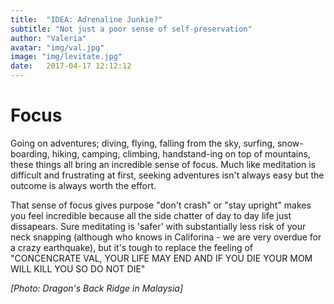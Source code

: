 ```yaml
---
title:  "IDEA: Adrenaline Junkie?"
subtitle: "Not just a poor sense of self-preservation"
author: "Valeria"
avatar: "img/val.jpg"
image: "img/levitate.jpg"
date:   2017-04-17 12:12:12
---
```


# Focus 

Going on adventures; diving, flying, falling from the sky, surfing, snow-boarding, hiking, camping, climbing, handstand-ing on top of mountains, these things all bring an incredible sense of focus. Much like meditation is difficult and frustrating at first, seeking adventures isn't always easy but the outcome is always worth the effort. 

That sense of focus gives purpose "don't crash" or "stay upright" makes you feel incredible because all the side chatter of day to day life just dissapears. Sure meditating is 'safer' with substantially less risk of your neck snapping (although who knows in Califorina - we are very overdue for a crazy earthquake), but it's tough to replace the feeling of "CONCENCRATE VAL, YOUR LIFE MAY END AND IF YOU DIE YOUR MOM WILL KILL YOU SO DO NOT DIE"


*[Photo: Dragon's Back Ridge in Malaysia]*